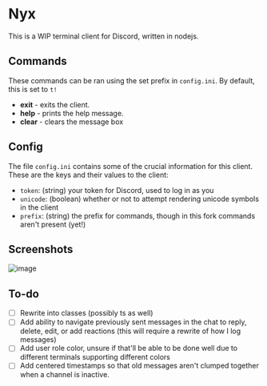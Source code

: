 # Nyx

This is a WIP terminal client for Discord, written in nodejs.

## Commands

These commands can be ran using the set prefix in `config.ini`. By default, this is set to `t!`

- **exit** - exits the client.
- **help** - prints the help message.
- **clear** - clears the message box

## Config

The file `config.ini` contains some of the crucial information for this client. These are the keys and their values to the client:

- `token`: (string) your token for Discord, used to log in as you
- `unicode`: (boolean) whether or not to attempt rendering unicode symbols in the client
- `prefix`: (string) the prefix for commands, though in this fork commands aren't present (yet!)

## Screenshots

![image](https://user-images.githubusercontent.com/90877067/197710779-d018c892-63ed-4e02-a57a-61aaef04d1e4.png)

## To-do

- [ ] Rewrite into classes (possibly ts as well)
- [ ] Add ability to navigate previously sent messages in the chat to reply, delete, edit, or add reactions (this will require a rewrite of how I log messages)
- [ ] Add user role color, unsure if that'll be able to be done well due to different terminals supporting different colors
- [ ] Add centered timestamps so that old messages aren't clumped together when a channel is inactive.
